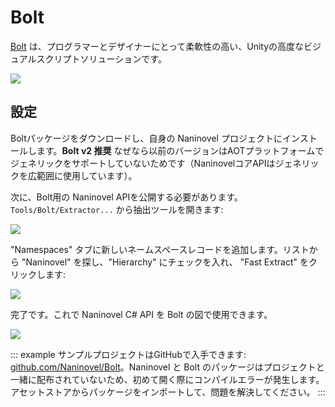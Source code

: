 ﻿# Bolt

[Bolt](https://assetstore.unity.com/packages/tools/visual-scripting/bolt-87491) は、プログラマーとデザイナーにとって柔軟性の高い、Unityの高度なビジュアルスクリプトソリューションです。

![](https://i.gyazo.com/ab7c9d92b32810b030aba24b4bd95405.jpg)

## 設定

Boltパッケージをダウンロードし、自身の Naninovel プロジェクトにインストールします。**Bolt v2 推奨** なぜなら以前のバージョンはAOTプラットフォームでジェネリックをサポートしていないためです（NaninovelコアAPIはジェネリックを広範囲に使用しています）。

次に、Bolt用の Naninovel APIを公開する必要があります。 `Tools/Bolt/Extractor...` から抽出ツールを開きます:

![](https://i.gyazo.com/bcd6cf253b77b20f12b7557f41d2a0ae.png)

 "Namespaces" タブに新しいネームスペースレコードを追加します。リストから "Naninovel" を探し、"Hierarchy" にチェックを入れ、 "Fast Extract" をクリックします:

![](https://i.gyazo.com/0a0460e46aa57fde767b037d6d3af70e.png)

完了です。これで Naninovel C# API を Bolt の図で使用できます。

![](https://i.gyazo.com/080106d574ea894f62ea79b7dd904ab2.png)

::: example
サンプルプロジェクトはGitHubで入手できます: [github.com/Naninovel/Bolt](https://github.com/Naninovel/Bolt)。Naninovel と Bolt のパッケージはプロジェクトと一緒に配布されていないため、初めて開く際にコンパイルエラーが発生します。アセットストアからパッケージをインポートして、問題を解決してください。
:::
